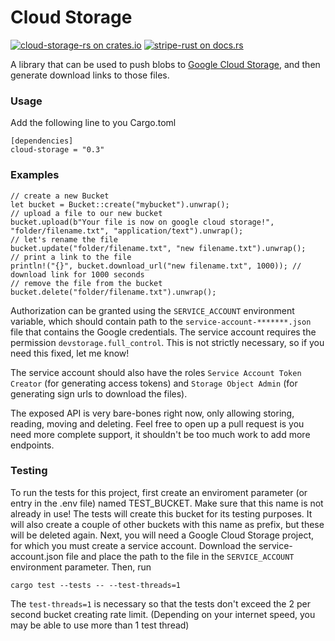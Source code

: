 # Cloud Storage

[![cloud-storage-rs on crates.io](https://img.shields.io/crates/v/cloud-storage-rs.svg)](https://crates.io/crates/cloud-storage)
[![stripe-rust on docs.rs](https://docs.rs/cloud-storage-rs/badge.svg)](https://docs.rs/cloud-storage)

A library that can be used to push blobs to [Google Cloud Storage](https://cloud.google.com/storage/), and then generate download links to those files.
### Usage
Add the following line to you Cargo.toml
```
[dependencies]
cloud-storage = "0.3"
```
### Examples
```
// create a new Bucket
let bucket = Bucket::create("mybucket").unwrap();
// upload a file to our new bucket
bucket.upload(b"Your file is now on google cloud storage!", "folder/filename.txt", "application/text").unwrap();
// let's rename the file
bucket.update("folder/filename.txt", "new filename.txt").unwrap();
// print a link to the file
println!("{}", bucket.download_url("new filename.txt", 1000)); // download link for 1000 seconds
// remove the file from the bucket
bucket.delete("folder/filename.txt").unwrap();
```

Authorization can be granted using the `SERVICE_ACCOUNT` environment variable, which should contain path to the `service-account-*******.json` file that contains the Google credentials. The service account requires the permission `devstorage.full_control`. This is not strictly necessary, so if you need this fixed, let me know! 

The service account should also have the roles `Service Account Token Creator` (for generating access tokens) and `Storage Object Admin` (for generating sign urls to download the files).

The exposed API is very bare-bones right now, only allowing storing, reading, moving and deleting. Feel free to open up a pull request is you need more complete support, it shouldn't be too much work to add more endpoints.

### Testing
To run the tests for this project, first create an enviroment parameter (or entry in the .env file) named TEST_BUCKET. Make sure that this name is not already in use! The tests will create this bucket for its testing purposes. It will also create a couple of other buckets with this name as prefix, but these will be deleted again. Next, you will need a Google Cloud Storage project, for which you must create a service account. Download the service-account.json file and place the path to the file in the `SERVICE_ACCOUNT` environment parameter. Then, run
```
cargo test --tests -- --test-threads=1
```
The `test-threads=1` is necessary so that the tests don't exceed the 2 per second bucket creating rate limit. (Depending on your internet speed, you may be able to use more than 1 test thread)